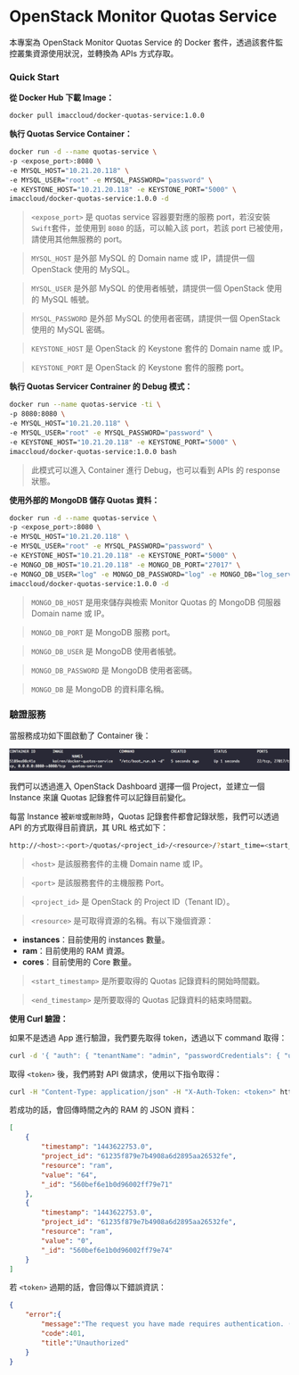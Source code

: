 # OpenStack Monitor Quotas Service 
本專案為 OpenStack Monitor Quotas Service 的 Docker 套件，透過該套件監控叢集資源使用狀況，並轉換為 APIs 方式存取。

### Quick Start
**從 Docker Hub 下載 Image：**
```sh
docker pull imaccloud/docker-quotas-service:1.0.0
```

**執行 Quotas Service Container：**
```sh
docker run -d --name quotas-service \
-p <expose_port>:8080 \
-e MYSQL_HOST="10.21.20.118" \
-e MYSQL_USER="root" -e MYSQL_PASSWORD="password" \
-e KEYSTONE_HOST="10.21.20.118" -e KEYSTONE_PORT="5000" \
imaccloud/docker-quotas-service:1.0.0 -d
```

>  ```<expose_port>``` 是 quotas service 容器要對應的服務 port，若沒安裝 ```Swift```套件，並使用到 ```8080``` 的話，可以輸入該 port，若該 port 已被使用，請使用其他無服務的 port。

> ```MYSQL_HOST``` 是外部 MySQL 的 Domain name 或 IP，請提供一個 OpenStack 使用的 MySQL。

> ```MYSQL_USER``` 是外部 MySQL 的使用者帳號，請提供一個 OpenStack 使用的 MySQL 帳號。

> ```MYSQL_PASSWORD``` 是外部 MySQL 的使用者密碼，請提供一個 OpenStack 使用的 MySQL 密碼。

> ```KEYSTONE_HOST``` 是 OpenStack 的 Keystone 套件的 Domain name 或 IP。

> ```KEYSTONE_PORT``` 是 OpenStack 的 Keystone 套件的服務 port。

**執行 Quotas Servicer Contrainer 的 Debug 模式：**
```sh
docker run --name quotas-service -ti \
-p 8080:8080 \
-e MYSQL_HOST="10.21.20.118" \
-e MYSQL_USER="root" -e MYSQL_PASSWORD="password" \
-e KEYSTONE_HOST="10.21.20.118" -e KEYSTONE_PORT="5000" \
imaccloud/docker-quotas-service:1.0.0 bash
```
> 此模式可以進入 Container 進行 Debug，也可以看到 APIs 的 response 狀態。

**使用外部的 MongoDB 儲存 Quotas 資料：**
```sh
docker run -d --name quotas-service \
-p <expose_port>:8080 \
-e MYSQL_HOST="10.21.20.118" \
-e MYSQL_USER="root" -e MYSQL_PASSWORD="password" \
-e KEYSTONE_HOST="10.21.20.118" -e KEYSTONE_PORT="5000" \
-e MONGO_DB_HOST="10.21.20.118" -e MONGO_DB_PORT="27017" \
-e MONGO_DB_USER="log" -e MONGO_DB_PASSWORD="log" -e MONGO_DB="log_service" \
imaccloud/docker-quotas-service:1.0.0 -d
```

> ```MONGO_DB_HOST``` 是用來儲存與檢索 Monitor Quotas 的 MongoDB 伺服器 Domain name 或 IP。

> ```MONGO_DB_PORT``` 是 MongoDB 服務 port。

> ```MONGO_DB_USER``` 是 MongoDB 使用者帳號。

> ```MONGO_DB_PASSWORD``` 是 MongoDB 使用者密碼。

> ```MONGO_DB``` 是 MongoDB 的資料庫名稱。

### 驗證服務
當服務成功如下圖啟動了 Container 後：

![docker status](images/docker-ps.png)

我們可以透過進入 OpenStack Dashboard 選擇一個 Project，並建立一個 Instance 來讓 Quotas 記錄套件可以記錄目前變化。

每當 Instance 被```新增```或```刪除```時，Quotas 記錄套件都會記錄狀態，我們可以透過 API 的方式取得目前資訊，其 URL 格式如下：
```sh
http://<host>:<port>/quotas/<project_id>/<resource>/?start_time=<start_timestamp>&end_time=<end_timestamp>
```
> ```<host>``` 是該服務套件的主機 Domain name 或 IP。

> ```<port>``` 是該服務套件的主機服務 Port。

> ```<project_id>``` 是 OpenStack 的 Project ID（Tenant ID）。

> ```<resource>``` 是可取得資源的名稱。有以下幾個資源：
* **instances**：目前使用的 instances 數量。
* **ram**：目前使用的 RAM 資源。
* **cores**：目前使用的 Core 數量。

> ```<start_timestamp>``` 是所要取得的 Quotas 記錄資料的開始時間戳。

> ```<end_timestamp>``` 是所要取得的 Quotas 記錄資料的結束時間戳。

**使用 Curl 驗證：**

如果不是透過 App 進行驗證，我們要先取得 token，透過以下 command 取得：
```sh
curl -d '{ "auth": { "tenantName": "admin", "passwordCredentials": { "username": "admin", "password": "password" } } }' -H "Content-Type: application/json" http://10.21.20.118:5000/v2.0/tokens
```
取得 ```<token>``` 後，我們將對 API 做請求，使用以下指令取得：
```sh
curl -H "Content-Type: application/json" -H "X-Auth-Token: <token>" http://192.168.99.100:8080/quotas/61235f879e7b4908a6d2895aa26532fe/ram/?start_time=1443591059&end_time=1443691106
```
若成功的話，會回傳時間之內的 RAM 的 JSON 資料：
```json
[
    {
        "timestamp": "1443622753.0",
        "project_id": "61235f879e7b4908a6d2895aa26532fe",
        "resource": "ram",
        "value": "64",
        "_id": "560bef6e1b0d96002ff79e71"
    },
    {
        "timestamp": "1443622753.0",
        "project_id": "61235f879e7b4908a6d2895aa26532fe",
        "resource": "ram",
        "value": "0",
        "_id": "560bef6e1b0d96002ff79e74"
    }
]
```
若 ```<token>``` 過期的話，會回傳以下錯誤資訊：
```json
{
	"error":{
		"message":"The request you have made requires authentication. (Disable debug mode to suppress these details.)",
		"code":401,
		"title":"Unauthorized"
	}
}
```
